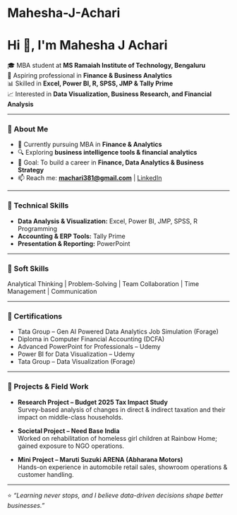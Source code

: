 # Mahesha-J-Achari
# Hi 👋, I'm Mahesha J Achari  

🎓 MBA student at **MS Ramaiah Institute of Technology, Bengaluru**  
💼 Aspiring professional in **Finance & Business Analytics**  
📊 Skilled in **Excel, Power BI, R, SPSS, JMP & Tally Prime**  
📈 Interested in **Data Visualization, Business Research, and Financial Analysis**  

---

### 🔹 About Me  
- 🌱 Currently pursuing MBA in **Finance & Analytics**  
- 🔍 Exploring **business intelligence tools & financial analytics**  
- 🎯 Goal: To build a career in **Finance, Data Analytics & Business Strategy**  
- 📫 Reach me: **machari381@gmail.com** | [LinkedIn](https://www.linkedin.com/in/mahesha-j-achari-1397132a5)  

---

### 🔹 Technical Skills  
- **Data Analysis & Visualization:** Excel, Power BI, JMP, SPSS, R Programming  
- **Accounting & ERP Tools:** Tally Prime  
- **Presentation & Reporting:** PowerPoint  

---

### 🔹 Soft Skills  
Analytical Thinking | Problem-Solving | Team Collaboration | Time Management | Communication  

---

### 🔹 Certifications  
- Tata Group – Gen AI Powered Data Analytics Job Simulation (Forage)  
- Diploma in Computer Financial Accounting (DCFA)  
- Advanced PowerPoint for Professionals – Udemy  
- Power BI for Data Visualization – Udemy  
- Tata Group – Data Visualization (Forage)  

---

### 🔹 Projects & Field Work  
- **Research Project – Budget 2025 Tax Impact Study**  
  Survey-based analysis of changes in direct & indirect taxation and their impact on middle-class households.  

- **Societal Project – Need Base India**  
  Worked on rehabilitation of homeless girl children at Rainbow Home; gained exposure to NGO operations.  

- **Mini Project – Maruti Suzuki ARENA (Abharana Motors)**  
  Hands-on experience in automobile retail sales, showroom operations & customer handling.  

---

⭐️ *“Learning never stops, and I believe data-driven decisions shape better businesses.”*  
